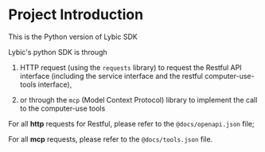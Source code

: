 # Project Introduction

This is the Python version of Lybic SDK

Lybic's python SDK is through

1. HTTP request (using the `requests` library) to request the Restful API interface (including the service interface and the restful computer-use-tools interface),

2. or through the `mcp` (Model Context Protocol) library to implement the call to the computer-use tools

For all **http** requests for Restful, please refer to the `@docs/openapi.json` file;

For all **mcp** requests, please refer to the `@docs/tools.json` file.
